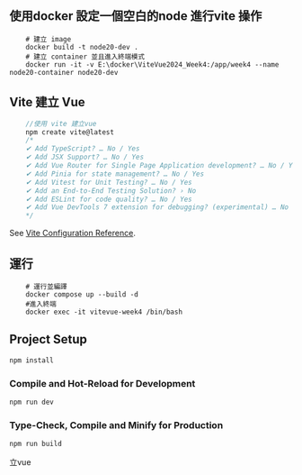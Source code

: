 ## 使用docker 設定一個空白的node 進行vite 操作
```docker
    # 建立 image
    docker build -t node20-dev .
    # 建立 container 並且進入終端模式
    docker run -it -v E:\docker\ViteVue2024_Week4:/app/week4 --name node20-container node20-dev
```

## Vite 建立 Vue
```js
    //使用 vite 建立vue
    npm create vite@latest
    /*
    ✔ Add TypeScript? … No / Yes
    ✔ Add JSX Support? … No / Yes
    ✔ Add Vue Router for Single Page Application development? … No / Yes
    ✔ Add Pinia for state management? … No / Yes
    ✔ Add Vitest for Unit Testing? … No / Yes
    ✔ Add an End-to-End Testing Solution? › No
    ✔ Add ESLint for code quality? … No / Yes
    ✔ Add Vue DevTools 7 extension for debugging? (experimental) … No / Yes
    */
```
See [Vite Configuration Reference](https://vitejs.dev/config/).

## 運行
```
    # 運行並編譯
    docker compose up --build -d 
    #進入終端
    docker exec -it vitevue-week4 /bin/bash
```
## Project Setup

```sh
npm install
```

### Compile and Hot-Reload for Development

```sh
npm run dev
```

### Type-Check, Compile and Minify for Production

```sh
npm run build
```
立vue
```立vue
```